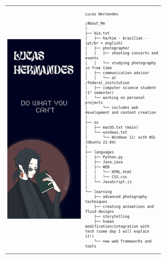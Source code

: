 <table>
  <tr>
    <td style="width: 50%;">
       <img src="https://github.com/LucasPHernandes/LucasPHernandes/blob/main/lucashernandes-sidePanel.png" alt="Avatar" style="width: 200%; border: none;"/>
    </td>
    <td style="width: 50%; vertical-align: top;">
      <p style="font-family: monospace; font-size: 16px;">
       
    Lucas Hernandes

</p>

    /About_Me
    │
    ├── bio.txt
    │   ├── he/him - brazilian - (pt/br + english)
    │   ├── photographer
    │   │   ├── shooting concerts and events
    │   │   └── studying photography in free time
    │   ├── communication advisor
    │   │   └── at /federal_institution
    │   ├── computer science student (1° semester)
    │   └── working on personal projects
    │       └── includes web development and content creation
    │
    ├── os
    │   ├── macOS.txt (main)
    │   └── windows.txt
    │       └── Windows 11: with WSL (Ubuntu 22.04)
    │
    ├── languages
    │   ├── Python.py
    │   ├── Java.java
    │   ├── WEB
    │   │   └── HTML.html
    │   │   └── CSS.css
    │   └── JavaScript.js
    │
    └── learning
        ├── advanced photography techniques
        ├── creating animations and fluid designs
        ├── storytelling
        ├── human modification/integration with tech (some day I will explain it!)
        └── new web frameworks and tools

        
        
  </tr>
</table>
